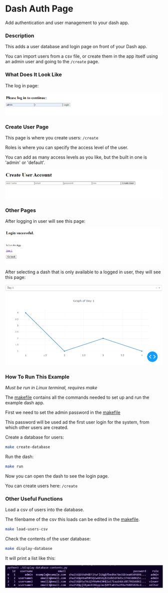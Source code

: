 # Dash Auth Page

Add authentication and user management to your dash app. 

### Description

This adds a user database and login page on front of your Dash app. 

You can import users from a csv file, or create them in the app itself using an admin user and going to the `/create` page.

### What Does It Look Like

The log in page:

![Login Page](./docs/login-page.png)

### Create User Page

This page is where you create users: `/create`

Roles is where you can specify the access level of the user. 

You can add as many access levels as you like, but the built in one is 'admin' or 'default'.

![Create User](./docs/create-user-page.png)

### Other Pages

After logging in user will see this page:

![After Logging In](./docs/successful-login.png)

After selecting a dash that is only available to a logged in user, they will see this page:

![Logged In Dash](./docs/logged-in-dash.png)



### How To Run This Example
_Must be run in Linux terminal, requires make_

The [makefile](./makefile) contains all the commands needed to set up and run the example dash app.


First we need to set the admin password in the [makefile](./makefile) 

This password will be used ad the first user login for the system, from which other users are created.


Create a database for users:
```bash
make create-database
```


Run the dash:
```bash
make run
```

Now you can open the dash to see the login page.


You can create users here: `/create`


### Other Useful Functions

Load a csv of users into the database.

The filenbame of the csv this loads can be edited in the [makefile](./makefile).

```bash
make load-users-csv
```

Check the contents of the user database:
```bash
make display-database
```

It will print a list like this:

![Display Users](./docs/display-users.png)

